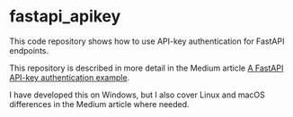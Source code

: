 # fastapi_apikey

This code repository shows how to use API-key authentication for FastAPI endpoints.

This repository is described in more detail in the Medium article 
[A FastAPI API-key authentication example](https://medium.com/@wilde.consult/a-fastapi-api-key-authentication-example-a9a345d75aa0).

I have developed this on Windows, but I also cover Linux and macOS differences 
in the Medium article where needed.
